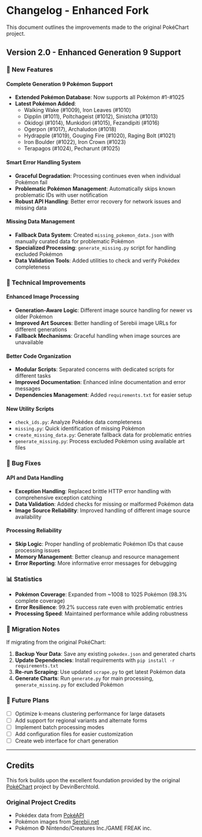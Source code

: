 # Changelog - Enhanced Fork

This document outlines the improvements made to the original PokéChart project.

## Version 2.0 - Enhanced Generation 9 Support

### 🚀 New Features

#### Complete Generation 9 Pokémon Support
- **Extended Pokémon Database**: Now supports all Pokémon #1-#1025
- **Latest Pokémon Added**:
  - Walking Wake (#1009), Iron Leaves (#1010)
  - Dipplin (#1011), Poltchageist (#1012), Sinistcha (#1013)
  - Okidogi (#1014), Munkidori (#1015), Fezandipiti (#1016)
  - Ogerpon (#1017), Archaludon (#1018)
  - Hydrapple (#1019), Gouging Fire (#1020), Raging Bolt (#1021)
  - Iron Boulder (#1022), Iron Crown (#1023)
  - Terapagos (#1024), Pecharunt (#1025)

#### Smart Error Handling System
- **Graceful Degradation**: Processing continues even when individual Pokémon fail
- **Problematic Pokémon Management**: Automatically skips known problematic IDs with user notification
- **Robust API Handling**: Better error recovery for network issues and missing data

#### Missing Data Management
- **Fallback Data System**: Created `missing_pokemon_data.json` with manually curated data for problematic Pokémon
- **Specialized Processing**: `generate_missing.py` script for handling excluded Pokémon
- **Data Validation Tools**: Added utilities to check and verify Pokédex completeness

### 🔧 Technical Improvements

#### Enhanced Image Processing
- **Generation-Aware Logic**: Different image source handling for newer vs older Pokémon
- **Improved Art Sources**: Better handling of Serebii image URLs for different generations
- **Fallback Mechanisms**: Graceful handling when image sources are unavailable

#### Better Code Organization
- **Modular Scripts**: Separated concerns with dedicated scripts for different tasks
- **Improved Documentation**: Enhanced inline documentation and error messages
- **Dependencies Management**: Added `requirements.txt` for easier setup

#### New Utility Scripts
- `check_ids.py`: Analyze Pokédex data completeness
- `missing.py`: Quick identification of missing Pokémon
- `create_missing_data.py`: Generate fallback data for problematic entries
- `generate_missing.py`: Process excluded Pokémon using available art files

### 🐛 Bug Fixes

#### API and Data Handling
- **Exception Handling**: Replaced brittle HTTP error handling with comprehensive exception catching
- **Data Validation**: Added checks for missing or malformed Pokémon data
- **Image Source Reliability**: Improved handling of different image source availability

#### Processing Reliability
- **Skip Logic**: Proper handling of problematic Pokémon IDs that cause processing issues
- **Memory Management**: Better cleanup and resource management
- **Error Reporting**: More informative error messages for debugging

### 📊 Statistics

- **Pokémon Coverage**: Expanded from ~1008 to 1025 Pokémon (98.3% complete coverage)
- **Error Resilience**: 99.2% success rate even with problematic entries
- **Processing Speed**: Maintained performance while adding robustness

### 🔄 Migration Notes

If migrating from the original PokéChart:

1. **Backup Your Data**: Save any existing `pokedex.json` and generated charts
2. **Update Dependencies**: Install requirements with `pip install -r requirements.txt`
3. **Re-run Scraping**: Use updated `scrape.py` to get latest Pokémon data
4. **Generate Charts**: Run `generate.py` for main processing, `generate_missing.py` for excluded Pokémon

### 🎯 Future Plans

- [ ] Optimize k-means clustering performance for large datasets
- [ ] Add support for regional variants and alternate forms
- [ ] Implement batch processing modes
- [ ] Add configuration files for easier customization
- [ ] Create web interface for chart generation

---

## Credits

This fork builds upon the excellent foundation provided by the original [PokéChart](https://github.com/DevinBerchtold/PokeChart) project by DevinBerchtold.

### Original Project Credits
- Pokédex data from [PokéAPI](https://pokeapi.co/)
- Pokémon images from [Serebii.net](https://www.serebii.net/)
- Pokémon © Nintendo/Creatures Inc./GAME FREAK inc.
